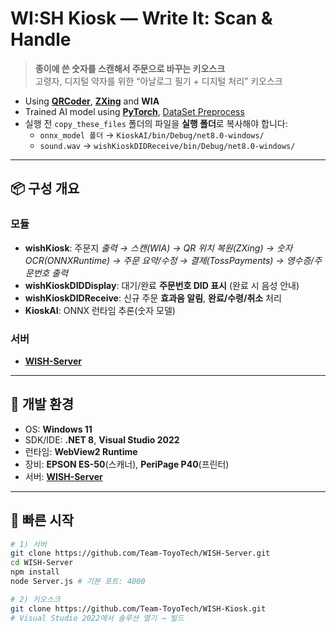 # WI:SH Kiosk — Write It: Scan & Handle

> **종이에 쓴 숫자를 스캔해서 주문으로 바꾸는 키오스크**  
> 고령자, 디지털 약자를 위한 “아날로그 필기 + 디지털 처리” 키오스크

- Using **[QRCoder](https://github.com/codebude/QRCoder)**, **[ZXing](https://github.com/zxing/zxing)** and **WIA**
- Trained AI model using **[PyTorch](https://github.com/pytorch/pytorch)**, [DataSet Preprocess](https://github.com/Team-ToyoTech/WISH-ImagePreprocess)
- 실행 전 `copy_these_files` 폴더의 파일을 **실행 폴더**로 복사해야 합니다:
  - `onnx_model 폴더` → `KioskAI/bin/Debug/net8.0-windows/`
  - `sound.wav`   → `wishKioskDIDReceive/bin/Debug/net8.0-windows/`

---

## 📦 구성 개요

### 모듈
- **wishKiosk**: 주문지 *출력 → 스캔(WIA) → QR 위치 복원(ZXing) → 숫자 OCR(ONNXRuntime) → 주문 요약/수정 → 결제(TossPayments) → 영수증/주문번호 출력*
- **wishKioskDIDDisplay**: 대기/완료 **주문번호 DID 표시** (완료 시 음성 안내)
- **wishKioskDIDReceive**: 신규 주문 **효과음 알림**, **완료/수령/취소** 처리
- **KioskAI**: ONNX 런타임 추론(숫자 모델)

### 서버
- **[WISH-Server](https://github.com/Team-ToyoTech/WISH-Server)** 

---

## 🧰 개발 환경

- OS: **Windows 11**
- SDK/IDE: **.NET 8**, **Visual Studio 2022**
- 런타임: **WebView2 Runtime**
- 장비: **EPSON ES-50**(스캐너), **PeriPage P40**(프린터)
- 서버: **[WISH-Server](https://github.com/Team-ToyoTech/WISH-Server)**

---

## 🚀 빠른 시작

```bash
# 1) 서버
git clone https://github.com/Team-ToyoTech/WISH-Server.git
cd WISH-Server
npm install
node Server.js # 기본 포트: 4000

# 2) 키오스크
git clone https://github.com/Team-ToyoTech/WISH-Kiosk.git
# Visual Studio 2022에서 솔루션 열기 → 빌드
